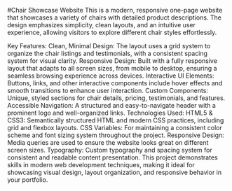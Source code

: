 #Chair Showcase Website
This is a modern, responsive one-page website that showcases a variety of chairs with detailed product descriptions. The design emphasizes simplicity, clean layouts, and an intuitive user experience, allowing visitors to explore different chair styles effortlessly.

Key Features:
Clean, Minimal Design: The layout uses a grid system to organize the chair listings and testimonials, with a consistent spacing system for visual clarity.
Responsive Design: Built with a fully responsive layout that adapts to all screen sizes, from mobile to desktop, ensuring a seamless browsing experience across devices.
Interactive UI Elements: Buttons, links, and other interactive components include hover effects and smooth transitions to enhance user interaction.
Custom Components: Unique, styled sections for chair details, pricing, testimonials, and features.
Accessible Navigation: A structured and easy-to-navigate header with a prominent logo and well-organized links.
Technologies Used:
HTML5 & CSS3: Semantically structured HTML and modern CSS practices, including grid and flexbox layouts.
CSS Variables: For maintaining a consistent color scheme and font sizing system throughout the project.
Responsive Design: Media queries are used to ensure the website looks great on different screen sizes.
Typography: Custom typography and spacing system for consistent and readable content presentation.
This project demonstrates skills in modern web development techniques, making it ideal for showcasing visual design, layout organization, and responsive behavior in your portfolio.

